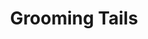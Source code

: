 ---
title: "Grooming Tails"
url: /wayne/grooming-tails-preakness-shopping-center/
shop: Tiersalon
---